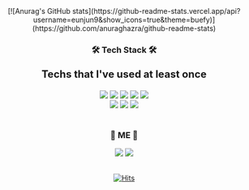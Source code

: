 <center>
[![Anurag's GitHub stats](https://github-readme-stats.vercel.app/api?username=eunjun9&show_icons=true&theme=buefy)](https://github.com/anuraghazra/github-readme-stats)
</center>  
  
<div align=center>
  <h3>🛠 Tech Stack 🛠</h3>
  <p style="font-size:20px;"><b>Techs that I've used at least once</b></p>

  <img src="https://img.shields.io/badge/Java-007396?style=flat-square&logo=java&logoColor=white">
  <img src="https://img.shields.io/badge/HTML5-E34F26?style=flat-square&logo=html5&logoColor=white"> 
  <img src="https://img.shields.io/badge/CSS3-1572B6?style=flat-square&logo=css3&logoColor=white"> 
  <img src="https://img.shields.io/badge/JavaScript-F7DF1E?style=flat-square&logo=javascript&logoColor=black"> 
  <img src="https://img.shields.io/badge/jQuery-0769AD?style=flat-square&logo=jquery&logoColor=white">
  <br>

  <img src="https://img.shields.io/badge/Oracle-F80000?style=flat-square&logo=oracle&logoColor=white"> 
  <img src="https://img.shields.io/badge/Spring-6DB33F?style=flat-square&logo=spring&logoColor=white"> 
  <img src="https://img.shields.io/badge/Github-181717?style=flat-square&logo=github&logoColor=white">
  <br><br>

  <h3>🍑 ME 🍑</h3>

  <a href="https://www.instagram.com/eunehd/" target="_blank"><img src="https://img.shields.io/badge/Instagram-E4405F?style=flat-square&logo=Instagram&logoColor=white"/></a>
  <a href="mailto:nue0618@gmail.com" target="_blank"><img src="https://img.shields.io/badge/Gmail-EA4335?style=flat-square&logo=Gmail&logoColor=white"/></a>
  <br><br>
  
  [![Hits](https://hits.seeyoufarm.com/api/count/incr/badge.svg?url=https%3A%2F%2Fgithub.com%2Feunjun9&count_bg=%23FF8D8D&title_bg=%23938282&icon=github.svg&icon_color=%23E7E7E7&title=hits&edge_flat=false)](https://hits.seeyoufarm.com)
</div>

<!--
**eunjun9/eunjun9** is a ✨ _special_ ✨ repository because its `README.md` (this file) appears on your GitHub profile.

Here are some ideas to get you started:

- 🔭 I’m currently working on ...
- 🌱 I’m currently learning ...
- 👯 I’m looking to collaborate on ...
- 🤔 I’m looking for help with ...
- 💬 Ask me about ...
- 📫 How to reach me: ...
- 😄 Pronouns: ...
- ⚡ Fun fact: ...

![header](https://capsule-render.vercel.app/api?type=waving&&color=auto&customColorList=0,2,2,5,30&height=300&section=header&text=Eunjung%20Won&fontSize=70&fontColor=ffffff)
-->
